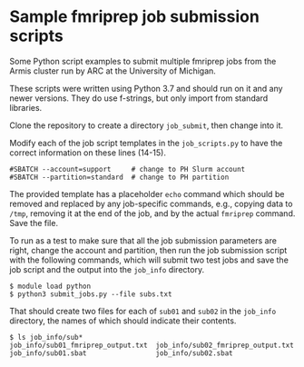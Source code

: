 # Sample fmriprep job submission scripts

Some Python script examples to submit multiple fmriprep jobs
from the Armis cluster run by ARC at the University of
Michigan.

These scripts were written using Python 3.7 and should run on
it and any newer versions.  They do use f-strings, but only
import from standard libraries.

Clone the repository to create a directory `job_submit`,
then change into it.

Modify each of the job script templates in the `job_scripts.py`
to have the correct information on these lines (14-15).

```
#SBATCH --account=support     # change to PH Slurm account
#SBATCH --partition=standard  # change to PH partition
```

The provided template has a placeholder `echo` command which
should be removed and replaced by any job-specific commands,
e.g., copying data to `/tmp`, removing it at the end of the
job, and by the actual `fmriprep` command.  Save the file.

To run as a test to make sure that all the job submission
parameters are right, change the account and partition, then
run the job submission script with the following commands,
which will submit two test jobs and save the job script and
the output into the `job_info` directory.

```
$ module load python
$ python3 submit_jobs.py --file subs.txt
```

That should create two files for each of `sub01` and `sub02`
in the `job_info` directory, the names of which should indicate
their contents.

```
$ ls job_info/sub*
job_info/sub01_fmriprep_output.txt  job_info/sub02_fmriprep_output.txt
job_info/sub01.sbat                 job_info/sub02.sbat
```
